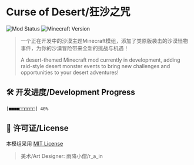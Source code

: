 # Curse of Desert/狂沙之咒

![Mod Status](https://img.shields.io/badge/Status-Developing-yellow) 
![Minecraft Version](https://img.shields.io/badge/Minecraft-1.20.1-blueviolet)

> 一个正在开发中的沙漠主题Minecraft模组，添加了类原版袭击的沙漠怪物事件，为你的沙漠冒险带来全新的挑战与机遇！
>
> A desert-themed Minecraft mod currently in development, adding raid-style desert monster events to bring new challenges and opportunities to your desert adventures!

## 🛠️ 开发进度/Development Progress
`[■■■■□□□□□□] 40%`

## 📜 许可证/License
本模组采用 [MIT License](LICENSE)

> 美术/Art Designer: 雨降小僧/r_a_in

